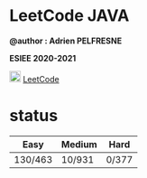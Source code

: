 # LeetCode JAVA


**@author : Adrien PELFRESNE** 

**ESIEE 2020-2021**

 <img src="https://zupimages.net/up/21/08/l0ho.png" width="20" height="20">  [LeetCode](https://leetcode.com/dirdros123/)   
  
# status 

|Easy|Medium|Hard|
|---|---|---|
|130/463|10/931|0/377|
